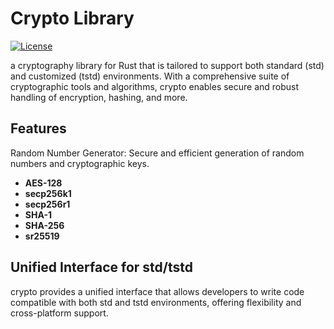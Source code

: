 # Crypto Library

[![License](https://img.shields.io/badge/license-Apache-green.svg)](LICENSE)

a cryptography library for Rust that is tailored to support both standard (std) and customized (tstd) environments. With a comprehensive suite of cryptographic tools and algorithms, crypto enables secure and robust handling of encryption, hashing, and more.

## Features
Random Number Generator: Secure and efficient generation of random numbers and cryptographic keys.
* **AES-128**
* **secp256k1**
* **secp256r1**
* **SHA-1**
* **SHA-256**
* **sr25519**

## Unified Interface for std/tstd
crypto provides a unified interface that allows developers to write code compatible with both std and tstd environments, offering flexibility and cross-platform support.